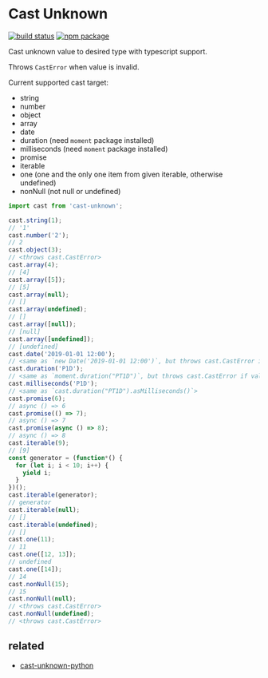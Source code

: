 # Cast Unknown

[![build status](https://github.com/NateScarlet/cast-unknown/workflows/Node%20CI/badge.svg)](https://github.com/NateScarlet/cast-unknown/actions)
[![npm package](https://img.shields.io/npm/v/cast-unknown)](https://www.npmjs.com/package/cast-unknown)

Cast unknown value to desired type with typescript support.

Throws `CastError` when value is invalid.

Current supported cast target:

- string
- number
- object
- array
- date
- duration (need `moment` package installed)
- milliseconds (need `moment` package installed)
- promise
- iterable
- one (one and the only one item from given iterable, otherwise undefined)
- nonNull (not null or undefined)

```javascript
import cast from 'cast-unknown';

cast.string(1);
// '1'
cast.number('2');
// 2
cast.object(3);
// <throws cast.CastError>
cast.array(4);
// [4]
cast.array([5]);
// [5]
cast.array(null);
// []
cast.array(undefined);
// []
cast.array([null]);
// [null]
cast.array([undefined]);
// [undefined]
cast.date('2019-01-01 12:00');
// <same as `new Date('2019-01-01 12:00')`, but throws cast.CastError if value invalid>
cast.duration('P1D');
// <same as `moment.duration("PT1D")`, but throws cast.CastError if value invalid>
cast.milliseconds('P1D');
// <same as `cast.duration("PT1D").asMilliseconds()`>
cast.promise(6);
// async () => 6
cast.promise(() => 7);
// async () => 7
cast.promise(async () => 8);
// async () => 8
cast.iterable(9);
// [9]
const generator = (function*() {
  for (let i; i < 10; i++) {
    yield i;
  }
})();
cast.iterable(generator);
// generator
cast.iterable(null);
// []
cast.iterable(undefined);
// []
cast.one(11);
// 11
cast.one([12, 13]);
// undefined
cast.one([14]);
// 14
cast.nonNull(15);
// 15
cast.nonNull(null);
// <throws cast.CastError>
cast.nonNull(undefined);
// <throws cast.CastError>
```

## related

- [cast-unknown-python](https://github.com/NateScarlet/cast-unknown-python)
